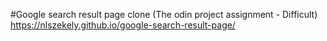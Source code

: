 #Google search result page clone (The odin project assignment - Difficult)
https://nlszekely.github.io/google-search-result-page/
